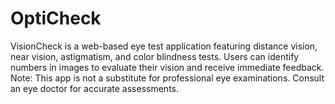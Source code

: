 # OptiCheck
VisionCheck is a web-based eye test application featuring distance vision, near vision, astigmatism, and color blindness tests. Users can identify numbers in images to evaluate their vision and receive immediate feedback. Note: This app is not a substitute for professional eye examinations. Consult an eye doctor for accurate assessments.
